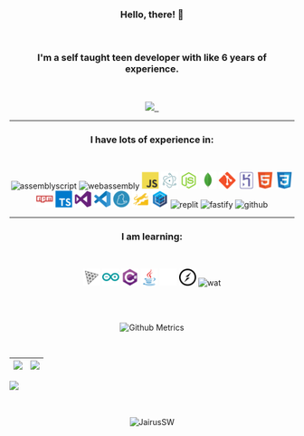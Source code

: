<h3 align="center">Hello, there! 👋</h3>

<br>
<h3 align="center">I'm a self taught teen developer with like 6 years of experience.</h3>
<br>

<p align="center">
 <a target="_blank" href=https://github.com/JairusSW>
  <img src=https://img.shields.io/github/followers/JairusSW?label=follow%20me&style=social />
  &nbsp;
</a>
</p>

<hr>
<h3 align="center">I have lots of experience in:</h3>
<br>

<p align="center">
<img src=https://avatars.githubusercontent.com/u/28916798?s=200&v=4 alt=assemblyscript width="30" height="30"/>
<img src=https://raw.githubusercontent.com/wasmerio/vscode-wasm/008e8f5a33c4dc1444d062bdfc124813f6acbaf4/images/vscode-wasm-logo.svg alt=webassembly width="30" height="30"/>
<img src=https://raw.githubusercontent.com/devicons/devicon/master/icons/javascript/javascript-original.svg alt=javascript width="30" height="30"/>
<img src=https://github.com/devicons/devicon/blob/master/icons/electron/electron-original.svg alt=electron width="30" height="30"/>
<img src=https://raw.githubusercontent.com/devicons/devicon/master/icons/nodejs/nodejs-original.svg alt=nodejs width="30" height="30"/>
<img src=https://raw.githubusercontent.com/devicons/devicon/master/icons/mongodb/mongodb-original.svg alt=mongodb width="30" height="30"/>
<img src=https://raw.githubusercontent.com/devicons/devicon/master/icons/git/git-original.svg alt=git width="30" height="30"/>
<img src=https://github.com/devicons/devicon/blob/master/icons/heroku/heroku-original.svg alt=heroku width="30" height="30"/>
<img src=https://github.com/devicons/devicon/blob/master/icons/html5/html5-original.svg alt=html5 width="30" height="30"/>
<img src=https://github.com/devicons/devicon/blob/master/icons/css3/css3-original.svg alt=css3 width="30" height="30"/>
<img src=https://github.com/devicons/devicon/blob/master/icons/npm/npm-original-wordmark.svg alt=npm width="30" height="30"/>
<img src=https://github.com/devicons/devicon/blob/master/icons/typescript/typescript-original.svg alt=typescript width="30" height="30"/>
<img src=https://github.com/devicons/devicon/blob/master/icons/visualstudio/visualstudio-plain.svg alt=visualstudio width="30" height="30"/>
<img src=https://github.com/devicons/devicon/blob/master/icons/vscode/vscode-original.svg alt=vscode width="30" height="30"/>
<img src=https://github.com/devicons/devicon/blob/master/icons/yarn/yarn-original.svg alt=yarn width="30" height="30"/>
<img src=https://github.com/devicons/devicon/blob/master/icons/rocksdb/rocksdb-plain.svg alt=rocksdb width="30" height="30"/>
<img src=https://github.com/devicons/devicon/blob/master/icons/sequelize/sequelize-original.svg alt=sequelize width="30" height="30"/>
<img src=https://avatars.githubusercontent.com/u/983194?s=200&v=4 alt=replit width="30" height="30"/>
<img src=https://avatars.githubusercontent.com/u/24939410?s=200&v=4 alt=fastify width="30" height="30"/>
<img src=https://avatars.githubusercontent.com/u/9919?s=200&v=4 alt=github width="30" height="30"/>
</p>

<hr>
<h3 align="center">I am learning:</h3>
<br>

<p align="center">
<img src=https://github.com/devicons/devicon/blob/master/icons/threejs/threejs-original.svg alt=threejs width="30" height="30"/>
<img src=https://github.com/devicons/devicon/blob/master/icons/arduino/arduino-original.svg alt=arduino width="30" height="30"/>
<img src=https://github.com/devicons/devicon/blob/master/icons/csharp/csharp-original.svg alt=csharp width="30" height="30"/>
<img src=https://github.com/devicons/devicon/blob/master/icons/java/java-original.svg alt=java width="30" height="30"/>
<img src=https://raw.githubusercontent.com/JairusSW/JairusSW/main/img/rust.svg alt=rust width="30" height="30"/>
<img src=https://github.com/devicons/devicon/blob/master/icons/socketio/socketio-original.svg alt=socketio width="30" height="30"/>
<img src=https://raw.githubusercontent.com/wasmerio/vscode-wasm/008e8f5a33c4dc1444d062bdfc124813f6acbaf4/images/vscode-wasm-logo.svg alt=wat width="30" height="30"/>
</p>

<br><br>

<p align="center">

<img width="500" src="https://metrics.lecoq.io/JairusSW" alt="Github Metrics">
  
<br>

</p>

<br>

|![](https://github-readme-stats.vercel.app/api?username=JairusSW&&show_icons=true&title_color=ffffff&icon_color=bb2acf&text_color=daf7dc&bg_color=151515)|![](https://github-readme-stats.vercel.app/api/top-langs/?username=blueedgetechno&layout=compact&theme=tokyonight&langs_count=10)|
|-|-|

![](https://activity-graph.herokuapp.com/graph?username=JairusSW&theme=redical)

<br>
<p align="center"><p align="center"> <img src="https://komarev.com/ghpvc/?username=JairusSW" alt="JairusSW"/> </p>  </p>
<br>

